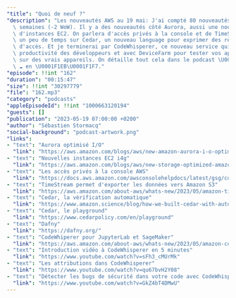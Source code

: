 ```yaml
---
"title": "Quoi de neuf ?"
"description": "Les nouveautés AWS au 19 mai: J'ai compté 80 nouveautés ces deux dernières\
  \ semaines (-2 WoW). Il y a des nouveautés côté Aurora, aussi une nouvelle famille\
  \ d'instances EC2. On parlera d'accès privés à la console et de TimeStream. Je passerai\
  \ un peu de temps sur Cedar, un nouveau language pour exprimer des règles de contrôle\
  \ d'accès. Et je terminerai par CodeWhisperer, ce nouveau service qui améliore la\
  \ productivité des développeurs et avec DeviceFarm pour tester vos applications\
  \ sur des vrais appareils. On détaille tout cela dans le podcast \U0001F399 AWS\
  \ ☁️ en \U0001F1EB\U0001F1F7."
"episode": !!int "162"
"duration": "00:15:47"
"size": !!int "30297779"
"file": "162.mp3"
"category": "podcasts"
"appleEpisodeId": !!int "1000663120194"
"guests": []
"publication": "2023-05-19 07:00:00 +0200"
"author": "Sébastien Stormacq"
"social-background": "podcast-artwork.png"
"links":
- "text": "Aurora optimisé I/O"
  "link": "https://aws.amazon.com/blogs/aws/new-amazon-aurora-i-o-optimized-cluster-configuration-with-up-to-40-cost-savings-for-i-o-intensive-applications/"
- "text": "Nouvelles instances EC2 i4g"
  "link": "https://aws.amazon.com/blogs/aws/new-storage-optimized-amazon-ec2-i4g-instances-graviton-processors-and-aws-nitro-ssds/"
- "text": "Les accès privés à la console AWS"
  "link": "https://docs.aws.amazon.com/awsconsolehelpdocs/latest/gsg/console-private-access.html"
- "text": "TimeStream permet d'exporter les données vers Amazon S3"
  "link": "https://aws.amazon.com/about-aws/whats-new/2023/05/amazon-timestream-unloading-data-amazon-s3/"
- "text": "Cedar, la vérification automatique"
  "link": "https://www.amazon.science/blog/how-we-built-cedar-with-automated-reasoning-and-differential-testing"
- "text": "Cedar, le playground"
  "link": "https://www.cedarpolicy.com/en/playground"
- "text": "Dafny"
  "link": "https://dafny.org/"
- "text": "CodeWhiperer pour JupyterLab et SageMaker"
  "link": "https://aws.amazon.com/about-aws/whats-new/2023/05/amazon-codewhisperer-extension-jupyterlab-sagemaker-studio/"
- "text": "Introduction vidéo à CodeWhisperer en 5 minutes"
  "link": "https://www.youtube.com/watch?v=sFh3_cMUrMk"
- "text": "Les attributions dans CodeWhisperer"
  "link": "https://www.youtube.com/watch?v=qu67bvH2Y08"
- "text": "Détecter les bugs de sécurité dans votre code avec CodeWhisperer"
  "link": "https://www.youtube.com/watch?v=GkZ4bT4DMwU"
---
```

